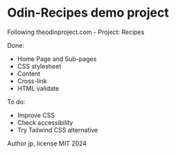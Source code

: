 # Odin-Recipes demo project 

Following theodinproject.com - Project: Recipes

Done:
* Home Page and Sub-pages
* CSS stylesheet
* Content
* Cross-link
* HTML validate

To do:
* Improve CSS
* Check accessibility
* Try Tailwind CSS alternative

Author jp, license MIT
2024
